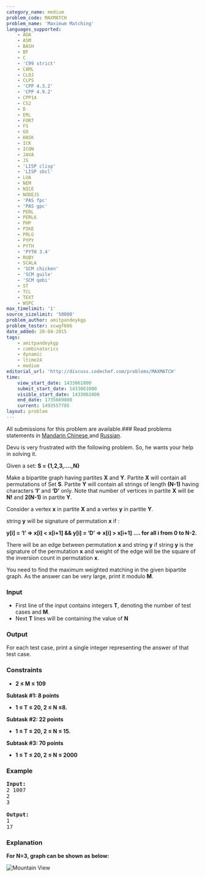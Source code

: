 ```yaml
---
category_name: medium
problem_code: MAXMATCH
problem_name: 'Maximum Matching'
languages_supported:
    - ADA
    - ASM
    - BASH
    - BF
    - C
    - 'C99 strict'
    - CAML
    - CLOJ
    - CLPS
    - 'CPP 4.3.2'
    - 'CPP 4.9.2'
    - CPP14
    - CS2
    - D
    - ERL
    - FORT
    - FS
    - GO
    - HASK
    - ICK
    - ICON
    - JAVA
    - JS
    - 'LISP clisp'
    - 'LISP sbcl'
    - LUA
    - NEM
    - NICE
    - NODEJS
    - 'PAS fpc'
    - 'PAS gpc'
    - PERL
    - PERL6
    - PHP
    - PIKE
    - PRLG
    - PYPY
    - PYTH
    - 'PYTH 3.4'
    - RUBY
    - SCALA
    - 'SCM chicken'
    - 'SCM guile'
    - 'SCM qobi'
    - ST
    - TCL
    - TEXT
    - WSPC
max_timelimit: '1'
source_sizelimit: '50000'
problem_author: amitpandeykgp
problem_tester: xcwgf666
date_added: 20-04-2015
tags:
    - amitpandeykgp
    - combinatorics
    - dynamic
    - ltime24
    - medium
editorial_url: 'http://discuss.codechef.com/problems/MAXMATCH'
time:
    view_start_date: 1433061000
    submit_start_date: 1433061000
    visible_start_date: 1433061000
    end_date: 1735669800
    current: 1493557785
layout: problem
---
```

All submissions for this problem are available.###  Read problems statements in [Mandarin Chinese ](http://www.codechef.com/download/translated/LTIME24/mandarin/MAXMATCH.pdf) and [Russian](http://www.codechef.com/download/translated/LTIME24/russian/MAXMATCH.pdf).

Devu is very frustrated with the following problem. So, he wants your help in solving it.

Given a set:  **S = {1,2,3,....,N}**

Make a bipartite graph having partites **X** and **Y**. Partite **X** will contain all permutations of Set **S**. Partite **Y** will contain all strings of length **(N-1)** having characters **‘I’** and **‘D’** only. Note that number of vertices in partite **X** will be **N!** and **2(N-1)** in partite **Y**.

 Consider a vertex **x** in partite **X** and a vertex **y** in partite **Y**.

string **y** will be signature of permutation **x** if :

 **y\[i\] = ‘I’ => x\[i\] < x\[i+1\] && y\[i\] = ‘D’ => x\[i\] > x\[i+1\] …. for all i from 0 to N-2.**

There will be an edge between permutation **x** and string **y** if string **y** is the signature of the permutation **x** and weight of the edge will be the square of the inversion count in permutation **x**.

You need to find the maximum weighted matching in the given bipartite graph. As the answer can be very large, print it modulo **M**.

### Input

- First line of the input contains integers **T**, denoting the number of test cases and **M**.
- Next **T** lines will be containing the value of **N**

### Output

For each test case, print a single integer representing the answer of that test case.

### Constraints

- **2 ≤ M ≤ 109**

**Subtask #1: 8 points**

- **1 ≤ T ≤ 20, 2 ≤ N ≤8.**

**Subtask #2: 22 points**

- **1 ≤ T ≤ 20, 2 ≤ N ≤ 15.**

**Subtask #3: 70 points**

- **1 ≤ T ≤ 20, 2 ≤ N ≤ 2000**

### Example

<pre><b>Input:</b>
2 1007
2
3

<b>Output:</b>
1
17
</pre>
### Explanation

**For N=3, graph can be shown as below:**

![Mountain View](/download/extimages/e0e32ec8077fe8a8e8a759c8d8f5d9eb.jpg)
